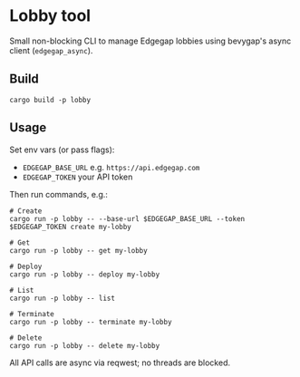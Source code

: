 # Lobby tool

Small non-blocking CLI to manage Edgegap lobbies using bevygap's async client (`edgegap_async`).

## Build

```
cargo build -p lobby
```

## Usage

Set env vars (or pass flags):

- `EDGEGAP_BASE_URL` e.g. `https://api.edgegap.com`
- `EDGEGAP_TOKEN` your API token

Then run commands, e.g.:

```
# Create
cargo run -p lobby -- --base-url $EDGEGAP_BASE_URL --token $EDGEGAP_TOKEN create my-lobby

# Get
cargo run -p lobby -- get my-lobby

# Deploy
cargo run -p lobby -- deploy my-lobby

# List
cargo run -p lobby -- list

# Terminate
cargo run -p lobby -- terminate my-lobby

# Delete
cargo run -p lobby -- delete my-lobby
```

All API calls are async via reqwest; no threads are blocked.

